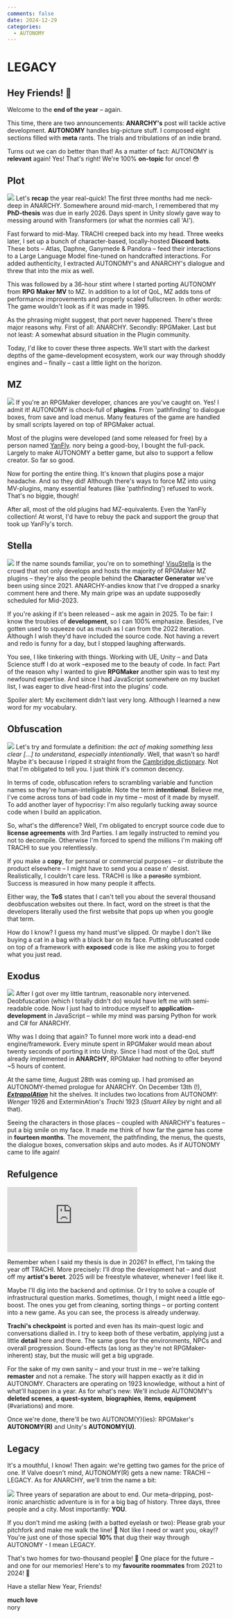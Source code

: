 ```yaml
---
comments: false
date: 2024-12-29
categories:
  - AUTONOMY
---
```


# LEGACY

## Hey Friends! 👋

Welcome to the **end of the year** – again.

This time, there are two announcements: **ANARCHY's** post will tackle active development. **AUTONOMY** handles big-picture stuff. I composed eight sections filled with **meta** rants. The trials and tribulations of an indie brand. 

Turns out we can do better than that! As a matter of fact: AUTONOMY is **relevant** again!
Yes! That's right! We're 100% **on-topic** for once! 😳

## Plot
![](../../../../../assets/blog/images/steam/2024/6d8363fdb499c27008a4addd9387422791043c48.png)
Let's **recap** the year real-quick! The first three months had me neck-deep in ANARCHY. Somewhere around mid-march, I remembered that my **PhD-thesis** was due in early 2026. Days spent in Unity slowly gave way to messing around with Transformers (or what the normies call 'AI').

Fast forward to mid-May. TRACHI creeped back into my head. Three weeks later, I set up a bunch of character-based, locally-hosted **Discord bots**. These bots – Atlas, Daphne, Ganymede & Pandora – feed their interactions to a Large Language Model fine-tuned on handcrafted interactions. For added authenticity, I extracted AUTONOMY's and ANARCHY's dialogue and threw that into the mix as well. 

This was followed by a 36-hour stint where I started porting AUTONOMY from **RPG Maker MV** to MZ. In addition to a lot of QoL, MZ adds tons of performance improvements and properly scaled fullscreen. In other words: The game wouldn't look as if it was made in 1995. 

As the phrasing might suggest, that port never happened. There's three major reasons why. First of all: ANARCHY. Secondly: RPGMaker. Last but not least: A somewhat absurd situation in the Plugin community. 

Today, I'd like to cover these three aspects. We'll start with the darkest depths of the game-development ecosystem, work our way through shoddy engines and – finally – cast a little light on the horizon.

## MZ
![](../../../../../assets/blog/images/steam/2024/4c5a82c1daf4dd460e75ac408630cb19cd7457da.png)
If you're an RPGMaker developer, chances are you've caught on. Yes! I admit it! AUTONOMY is chock-full of **plugins**. From 'pathfinding' to dialogue boxes, from save and load menus. Many features of the game are handled by small scripts layered on top of RPGMaker actual.

Most of the plugins were developed (and some released for free) by a person named [YanFly](http://yanfly.moe/). nory being a good-boy, I bought the full-pack. Largely to make AUTONOMY a better game, but also to support a fellow creator. So far so good. 

Now for porting the entire thing. It's known that plugins pose a major headache. And so they did! Although there's ways to force MZ into using MV-plugins, many essential features (like 'pathfinding') refused to work. That's no biggie, though!

After all, most of the old plugins had MZ-equivalents. Even the YanFly collection! At worst, I'd have to rebuy the pack and support the group that took up YanFly's torch.

## Stella
![](../../../../../assets/blog/images/steam/2024/58ce037641b0429b94a797df7305f2c03f09d82f.png)
If the name sounds familiar, you're on to something! [VisuStella](https://visustella.itch.io/) is the crowd that not only develops and hosts the majority of RPGMaker MZ plugins – they're also the people behind the **Character Generator** we've been using since 2021. ANARCHY-andies know that I've dropped a snarky comment here and there. My main gripe was an update supposedly scheduled for Mid-2023.

If you're asking if it's been released – ask me again in 2025. To be fair: I know the troubles of **development**, so I can 100% emphasize. Besides, I've gotten used to squeeze out as much as I can from the 2022 iteration. Although I wish they'd have included the source code. Not having a revert and redo is funny for a day, but I stopped laughing afterwards.

You see, I like tinkering with things. Working with UE, Unity – and Data Science stuff I do at work –exposed me to the beauty of code. In fact: Part of the reason why I wanted to give **RPGMaker** another spin was to test my newfound expertise. And since I had JavaScript somewhere on my bucket list, I was eager to dive head-first into the plugins' code.

Spoiler alert: My excitement didn't last very long. Although I learned a new word for my vocabulary.

## Obfuscation
![](../../../../../assets/blog/images/steam/2024/09e4759533470b7016287cf4ea70e9d5f2fbbb69.png)
Let's try and formulate a definition: *the act of making something less clear [...] to understand, especially intentionally*. Well, that wasn't so hard! Maybe it's because I ripped it straight from the [Cambridge dictionary](https://dictionary.cambridge.org/dictionary/english/obfuscation). Not that I'm obligated to tell you. I just think it's common decency.

In terms of code, obfuscation refers to scrambling variable and function names so they're human-intelligable. Note the term ***intentional***. Believe me, I've come across tons of bad code in my time – most of it made by myself. To add another layer of hypocrisy: I'm also regularly tucking away source code when I build an application.

So, what's the difference? Well, I'm obligated to encrypt source code due to **license agreements** with 3rd Parties. I am legally instructed to remind you not to decompile. Otherwise I'm forced to spend the millions I'm making off TRACHI to sue you relentlessly.

If you make a **copy**, for personal or commercial purposes – or distribute the product elsewhere – I might have to send you a cease n' desist. Realistically, I couldn't care less. TRACHI is like a ~~parasite~~ symbiont. Success is measured in how many people it affects. 

Either way, the **ToS** states that I can't tell you about the several thousand deobfuscation websites out there. In fact, word on the street is that the developers literally used the first website that pops up when you google that term.

How do I know? I guess my hand must've slipped. Or maybe I don't like buying a cat in a bag with a black bar on its face. Putting obfuscated code on top of a framework with **exposed** code is like me asking you to forget what you just read.

## Exodus
![](../../../../../assets/blog/images/steam/2024/d1824312bfbdacb0ab09f8990347fbdc43ce5a05.png)
After I got over my little tantrum, reasonable nory intervened. Deobfuscation (which I totally didn't do) would have left me with semi-readable code. Now I just had to introduce myself to **application-development** in JavaScript – while my mind was parsing Python for work and C# for ANARCHY.

Why was I doing that again? To funnel more work into a dead-end engine/framework. Every minute spent in RPGMaker would mean about twenty seconds of porting it into Unity. Since I had most of the QoL stuff already implemented in **ANARCHY**, RPGMaker had nothing to offer beyond ~5 hours of content.

At the same time, August 28th was coming up. I had promised an AUTONOMY-themed prologue for ANARCHY. On December 13th (!), ***[ExtrapolAtion](https://store.steampowered.com/news/app/2169000/view/509566179781641078?l=english)*** hit the shelves. It includes two locations from AUTONOMY: *Wenger* 1926 and ExterminAtion's *Trachi* 1923 (*Stuart Alley* by night and all that).

Seeing the characters in those places – coupled with ANARCHY's features – put a big smile on my face. It made me think of how far the game has come in **fourteen months**. The movement, the pathfinding, the menus, the quests, the dialogue boxes, conversation skips and auto modes. As if AUTONOMY came to life again!

## Refulgence

<div class="md-embed md-embed--16-9">
<iframe allowfullscreen="" frameborder="0" src="https://www.youtube.com/embed/5-92Ps25N-M"></iframe>
</div>

Remember when I said my thesis is due in 2026? In effect, I'm taking the year off TRACHI. More precisely: I'll drop the development hat – and dust off my **artist's beret**. 2025 will be freestyle whatever, whenever I feel like it.

Maybe I'll dig into the backend and optimise. Or I try to solve a couple of infrastructural question marks. Sometimes, though, I might need a little ego-boost. The ones you get from cleaning, sorting things – or porting content into a new game. As you can see, the process is already underway. 

**Trachi's checkpoint** is ported and even has its main-quest logic and conversations dialled in. I try to keep both of these verbatim, applying just a little **detail** here and there. The same goes for the environments, NPCs and overall progression. Sound-effects (as long as they're not RPGMaker-inherent) stay, but the music will get a big upgrade. 

For the sake of my own sanity – and your trust in me – we're talking **remaster** and not a remake. The story will happen exactly as it did in AUTONOMY. Characters are operating on 1923 knowledge, without a hint of what'll happen in a year. As for what's new: We'll include AUTONOMY's **deleted scenes**, **a quest-system**, **biographies**, **items**, **equipment** (#variations) and more. 

Once we're done, there'll be two AUTONOM(Y)(ies): RPGMaker's **AUTONOMY(R)** and Unity's **AUTONOMY(U)**.

## Legacy
It's a mouthful, I know! Then again: we're getting two games for the price of one. If Valve doesn't mind, AUTONOMY(R) gets a new name: TRACHI – LEGACY. As for ANARCHY, we'll trim the name a bit: 

![](../../../../../assets/blog/images/steam/2024/45313f4cb2ccd4626b9efb4190e073ad01d40774.png)
Three years of separation are about to end. Our meta-dripping, post-ironic anarchistic adventure is in for a big bag of history. Three days, three people and a city. Most importantly: **YOU**. 

If you don't mind me asking (with a batted eyelash or two): Please grab your pitchfork and make me walk the line! 🙏 Not like I need or want you, okay!? You're just one of those special **10%** that dug their way through AUTONOMY - I mean LEGACY.

That's two homes for two-thousand people! 👏 One place for the future – and one for our memories!
Here's to my **favourite roommates** from 2021 to 2024! 🤗

Have a stellar New Year, Friends! 

**much love**  
nory
